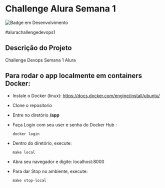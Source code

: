 # Challenge Alura Semana 1
 
![Badge em Desenvolvimento](http://img.shields.io/static/v1?label=STATUS&message=EM%20DESENVOLVIMENTO&color=GREEN&style=for-the-badge)

#alurachallengedevops1

## Descrição do Projeto
<p align="justify"> Challenge Devops Semana 1 Alura </p>

## Para rodar o app localmente em containers Docker:

- Instale o Docker (linux): https://docs.docker.com/engine/install/ubuntu/

- Clone o repositorio 
- Entre no diretório **/app**   
- Faça Login com seu user e senha do Docker Hub :

    ```docker login```

- Dentro do diretório, execute:

    ```make local```
   
 
 - Abra seu navegador e digite: localhost:8000

 - Para dar Stop no ambiente, execute:

   ``` make stop-local ```
